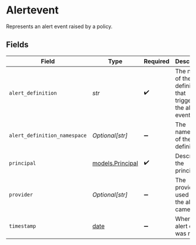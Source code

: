 # Alertevent

Represents an alert event raised by a policy.


## Fields

| Field                                                                | Type                                                                 | Required                                                             | Description                                                          | Example                                                              |
| -------------------------------------------------------------------- | -------------------------------------------------------------------- | -------------------------------------------------------------------- | -------------------------------------------------------------------- | -------------------------------------------------------------------- |
| `alert_definition`                                                   | *str*                                                                | :heavy_check_mark:                                                   | The name of the alert definition that triggered the alert event.     | warning-notification                                                 |
| `alert_definition_namespace`                                         | *Optional[str]*                                                      | :heavy_minus_sign:                                                   | The namespace of the alert definition.                               |                                                                      |
| `principal`                                                          | [models.Principal](../models/principal.md)                           | :heavy_check_mark:                                                   | Describe the principal.                                              |                                                                      |
| `provider`                                                           | *Optional[str]*                                                      | :heavy_minus_sign:                                                   | The provider used that the alert came from.                          |                                                                      |
| `timestamp`                                                          | [date](https://docs.python.org/3/library/datetime.html#date-objects) | :heavy_minus_sign:                                                   | When the alert event was raised.                                     |                                                                      |
